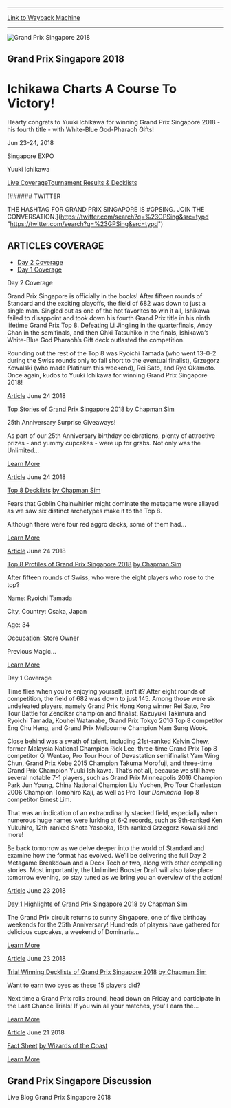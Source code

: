 
---
[Link to Wayback Machine](https://web.archive.org/web/20200815204057/https://magic.wizards.com/en/events/coverage/gpsin18)

[_metadata_:generator]:- "Drupal 7 (http://drupal.org)"
[_metadata_:node]:- "1296531"
[_metadata_:source]:- "div-block-system-main"
[_metadata_:title]:- "Grand Prix Singapore 2018"
[_metadata_:wayback_capture_timestamp]:- "2020-08-15 20:40:57"
[_metadata_:wayback_raw_url]:- "https://web.archive.org/web/20200815204057id_/https://magic.wizards.com/en/events/coverage/gpsin18"
[_metadata_:wayback_url]:- "https://magic.wizards.com/en/events/coverage/gpsin18"
---










![Grand Prix Singapore 2018](https://media.magic.wizards.com/gpsin18-Trophy_0.jpg)




Grand Prix Singapore 2018
-------------------------


Ichikawa Charts A Course To Victory!
====================================




Hearty congrats to Yuuki Ichikawa for winning Grand Prix Singapore 2018 - his fourth title - with White-Blue God-Pharaoh Gifts!






Jun 23-24, 2018


Singapore EXPO



Yuuki Ichikawa













[Live Coverage](/en/events/coverage/gpsin18)[Tournament Results & Decklists](/en/events/coverage/gpsin18/tournament-results) 






[###### TWITTER


THE HASHTAG FOR GRAND PRIX SINGAPORE IS #GPSING. JOIN THE CONVERSATION.](https://twitter.com/search?q=%23GPSing&src=typd "https://twitter.com/search?q=%23GPSing&src=typd")



ARTICLES COVERAGE
-----------------




* [Day 2 Coverage](#tabs-0)
* [Day 1 Coverage](#tabs-1)


Day 2 Coverage



Grand Prix Singapore is officially in the books! After fifteen rounds of Standard and the exciting playoffs, the field of 682 was down to just a single man. Singled out as one of the hot favorites to win it all, Ishikawa failed to disappoint and took down his fourth Grand Prix title in his ninth lifetime Grand Prix Top 8. Defeating Li Jingling in the quarterfinals, Andy Chan in the semifinals, and then Ohki Tatsuhiko in the finals, Ishikawa’s White-Blue God Pharaoh’s Gift deck outlasted the competition.


Rounding out the rest of the Top 8 was Ryoichi Tamada (who went 13-0-2 during the Swiss rounds only to fall short to the eventual finalist), Grzegorz Kowalski (who made Platinum this weekend), Rei Sato, and Ryo Okamoto. Once again, kudos to Yuuki Ichikawa for winning Grand Prix Singapore 2018!








[Article](/en/events/coverage/gpsin18/top-stories-grand-prix-singapore-2018-2018-06-24)
 June 24 2018 


[Top Stories of Grand Prix Singapore 2018](/en/events/coverage/gpsin18/top-stories-grand-prix-singapore-2018-2018-06-24)
[by Chapman Sim](/en/events/coverage/gpsin18/top-stories-grand-prix-singapore-2018-2018-06-24)

25th Anniversary Surprise Giveaways!

As part of our 25th Anniversary birthday celebrations, plenty of attractive prizes - and yummy cupcakes - were up for grabs. Not only was the Unlimited...


[Learn More](/en/events/coverage/gpsin18/top-stories-grand-prix-singapore-2018-2018-06-24)










[Article](/en/events/coverage/gpsin18/top-8-decklists-2018-06-24)
 June 24 2018 


[Top 8 Decklists](/en/events/coverage/gpsin18/top-8-decklists-2018-06-24)
[by Chapman Sim](/en/events/coverage/gpsin18/top-8-decklists-2018-06-24)

Fears that Goblin Chainwhirler might dominate the metagame were allayed as we saw six distinct archetypes make it to the Top 8.

Although there were four red aggro decks, some of them had...


[Learn More](/en/events/coverage/gpsin18/top-8-decklists-2018-06-24)










[Article](/en/events/coverage/gpsin18/top-8-profiles-2018-06-24)
 June 24 2018 


[Top 8 Profiles of Grand Prix Singapore 2018](/en/events/coverage/gpsin18/top-8-profiles-2018-06-24) 
[by Chapman Sim](/en/events/coverage/gpsin18/top-8-profiles-2018-06-24)

After fifteen rounds of Swiss, who were the eight players who rose to the top?



Name: Ryoichi Tamada

City, Country: Osaka, Japan

Age: 34

Occupation: Store Owner

Previous Magic...


[Learn More](/en/events/coverage/gpsin18/top-8-profiles-2018-06-24)











Day 1 Coverage



Time flies when you’re enjoying yourself, isn’t it? After eight rounds of competition, the field of 682 was down to just 145. Among those were six undefeated players, namely Grand Prix Hong Kong winner Rei Sato, Pro Tour Battle for Zendikar champion and finalist, Kazuyuki Takimura and Ryoichi Tamada, Kouhei Watanabe, Grand Prix Tokyo 2016 Top 8 competitor Eng Chu Heng, and Grand Prix Melbourne Champion Nam Sung Wook.


Close behind was a swath of talent, including 21st-ranked Kelvin Chew, former Malaysia National Champion Rick Lee, three-time Grand Prix Top 8 competitor Qi Wentao, Pro Tour Hour of Devastation semifinalist Yam Wing Chun, Grand Prix Kobe 2015 Champion Takuma Morofuji, and three-time Grand Prix Champion Yuuki Ishikawa. That’s not all, because we still have several notable 7-1 players, such as Grand Prix Minneapolis 2016 Champion Park Jun Young, China National Champion Liu Yuchen, Pro Tour Charleston 2006 Champion Tomohiro Kaji, as well as Pro Tour *Dominaria* Top 8 competitor Ernest Lim.


That was an indication of an extraordinarily stacked field, especially when numerous huge names were lurking at 6-2 records, such as 9th-ranked Ken Yukuhiro, 12th-ranked Shota Yasooka, 15th-ranked Grzegorz Kowalski and more!


Be back tomorrow as we delve deeper into the world of Standard and examine how the format has evolved. We’ll be delivering the full Day 2 Metagame Breakdown and a Deck Tech or two, along with other compelling stories. Most importantly, the Unlimited Booster Draft will also take place tomorrow evening, so stay tuned as we bring you an overview of the action!








[Article](/en/events/coverage/gpsin18/day-1-highlights-grand-prix-singapore-2018-2018-06-23)
 June 23 2018 


[Day 1 Highlights of Grand Prix Singapore 2018](/en/events/coverage/gpsin18/day-1-highlights-grand-prix-singapore-2018-2018-06-23)
[by Chapman Sim](/en/events/coverage/gpsin18/day-1-highlights-grand-prix-singapore-2018-2018-06-23)

The Grand Prix circuit returns to sunny Singapore, one of five birthday weekends for the 25th Anniversary! Hundreds of players have gathered for delicious cupcakes, a weekend of Dominaria...


[Learn More](/en/events/coverage/gpsin18/day-1-highlights-grand-prix-singapore-2018-2018-06-23)










[Article](/en/events/coverage/gpsin18/trial-winning-decklists-grand-prix-singapore-2018-2018-06-23)
 June 23 2018 


[Trial Winning Decklists of Grand Prix Singapore 2018](/en/events/coverage/gpsin18/trial-winning-decklists-grand-prix-singapore-2018-2018-06-23)
[by Chapman Sim](/en/events/coverage/gpsin18/trial-winning-decklists-grand-prix-singapore-2018-2018-06-23)

Want to earn two byes as these 15 players did?

Next time a Grand Prix rolls around, head down on Friday and participate in the Last Chance Trials! If you win all your matches, you'll earn the...


[Learn More](/en/events/coverage/gpsin18/trial-winning-decklists-grand-prix-singapore-2018-2018-06-23)










[Article](/en/events/coverage/gpsin18/fact-sheet)
 June 21 2018 


[Fact Sheet](/en/events/coverage/gpsin18/fact-sheet)
[by Wizards of the Coast](/en/events/coverage/gpsin18/fact-sheet)


[Learn More](/en/events/coverage/gpsin18/fact-sheet)















Grand Prix Singapore Discussion
-------------------------------


Live Blog Grand Prix Singapore 2018
 







